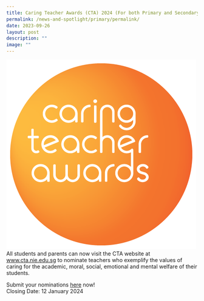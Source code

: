 ```yaml
---
title: Caring Teacher Awards (CTA) 2024 (For both Primary and Secondary Sections)
permalink: /news-and-spotlight/primary/permalink/
date: 2023-09-26
layout: post
description: ""
image: ""
---
```

![](/images/Spotlight/cta%20logo.png)
<br>All students and parents can now visit the CTA website at www.cta.nie.edu.sg to nominate teachers who exemplify the values of caring for the academic, moral, social, emotional and mental welfare of their students.


Submit your nominations [here](https://www.cta.nie.edu.sg/)  now!<br>
Closing Date: 12 January 2024